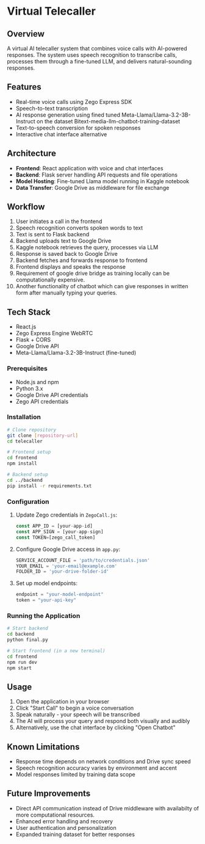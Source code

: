 # Virtual Telecaller

## Overview
A virtual AI telecaller system that combines voice calls with AI-powered responses. The system uses speech recognition to transcribe calls, processes them through a fine-tuned LLM, and delivers natural-sounding responses.

## Features
- Real-time voice calls using Zego Express SDK
- Speech-to-text transcription
- AI response generation using fined tuned Meta-Llama/Llama-3.2-3B-Instruct on the dataset Bitext-media-llm-chatbot-training-dataset 
- Text-to-speech conversion for spoken responses
- Interactive chat interface alternative

## Architecture
- **Frontend**: React application with voice and chat interfaces
- **Backend**: Flask server handling API requests and file operations
- **Model Hosting**: Fine-tuned Llama model running in Kaggle notebook
- **Data Transfer**: Google Drive as middleware for file exchange

## Workflow
1. User initiates a call in the frontend
2. Speech recognition converts spoken words to text
3. Text is sent to Flask backend
4. Backend uploads text to Google Drive
5. Kaggle notebook retrieves the query, processes via LLM
6. Response is saved back to Google Drive
7. Backend fetches and forwards response to frontend
8. Frontend displays and speaks the response
9. Requirement of google drive bridge as training locally can be computationally expensive.
10. Another functionality of chatbot which can give responses in written form after manually typing your queries.

## Tech Stack
- React.js
- Zego Express Engine WebRTC
- Flask + CORS
- Google Drive API
- Meta-Llama/Llama-3.2-3B-Instruct (fine-tuned)

### Prerequisites
- Node.js and npm
- Python 3.x
- Google Drive API credentials
- Zego API credentials

### Installation
```bash
# Clone repository
git clone [repository-url]
cd telecaller

# Frontend setup
cd frontend
npm install

# Backend setup
cd ../backend
pip install -r requirements.txt
```

### Configuration
1. Update Zego credentials in `ZegoCall.js`:
   ```javascript
   const APP_ID = [your-app-id]
   const APP_SIGN = [your-app-sign]
   const TOKEN=[zego_call_token]
   ```

2. Configure Google Drive access in `app.py`:
   ```python
   SERVICE_ACCOUNT_FILE = 'path/to/credentials.json'
   YOUR_EMAIL = 'your-email@example.com'
   FOLDER_ID = 'your-drive-folder-id'
   ```

3. Set up model endpoints:
   ```python
   endpoint = "your-model-endpoint"
   token = "your-api-key"
   ```

### Running the Application
```bash
# Start backend
cd backend
python final.py

# Start frontend (in a new terminal)
cd frontend
npm run dev
npm start
```

## Usage
1. Open the application in your browser
2. Click "Start Call" to begin a voice conversation
3. Speak naturally - your speech will be transcribed
4. The AI will process your query and respond both visually and audibly
5. Alternatively, use the chat interface by clicking "Open Chatbot"

## Known Limitations
- Response time depends on network conditions and Drive sync speed
- Speech recognition accuracy varies by environment and accent
- Model responses limited by training data scope

## Future Improvements
- Direct API communication instead of Drive middleware with availabilty of more computational resources.
- Enhanced error handling and recovery
- User authentication and personalization
- Expanded training dataset for better responses
